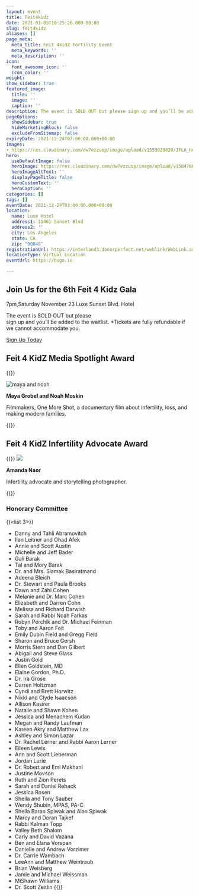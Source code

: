 ```yaml
---
layout: event
title: Feit4kidz
date: 2021-01-05T10:25:26.000-08:00
slug: feit4kidz
aliases: []
page_meta:
  meta_title: Feit 4kidZ Fertility Event
  meta_keywords: ''
  meta_description: ''
icon:
  font_awesome_icon: ''
  icon_color: ''
weight: 
show_sidebar: true
featured_image:
  title: ''
  image: ''
  caption: ''
description: The event is SOLD OUT but please sign up and you’ll be added to the waitlist.
pageOptions:
  showSidebar: true
  hideMarketingBlock: false
  excludeFromSitemap: false
expiryDate: 2021-12-24T07:00:00.000+00:00
images:
- https://res.cloudinary.com/dw7ezzuop/image/upload/v1553020820/JFLA_Header28.jpg
hero:
  useDefaultImage: false
  heroImage: https://res.cloudinary.com/dw7ezzuop/image/upload/v1564768250/feit-slide-tile-background2_jm8bgh.png
  heroImageAltText: ''
  displayPageTitle: false
  heroCustomText: ''
  heroCaption: ''
categories: []
tags: []
eventDate: 2021-12-24T03:00:00.000+00:00
location:
  name: Luxe Hotel
  address1: 11461 Sunset Blvd
  address2: ''
  city: Los Angeles
  state: CA
  zip: "90049"
registrationUrl: https://interland3.donorperfect.net/weblink/WebLink.aspx?name=E9816&id=51&FromAdminLink=true
locationType: Virtual Location
eventUrl: https://bugo.io

---
```

## Join Us for the 6th Feit 4 Kidz Gala

7pm,Saturday November 23 
Luxe Sunset Blvd. Hotel

The event is SOLD OUT but please<br/> sign up and you’ll be added to the waitlist. *Tickets are fully refundable if we cannot accommodate you.

<a class="mx-auto btn btn-blue" href="https://interland3.donorperfect.net/weblink/WebLink.aspx?name=E9816&id=51&FromAdminLink=true" target="_blank">Sign Up Today</a>

## Feit 4 KidZ Media Spotlight Award

{{<image-large>}}

![maya and noah](https://res.cloudinary.com/dw7ezzuop/image/upload/v1565805021/maya-and-noah_u1fs7p.jpg)

**Maya Grobel and Noah Moskin**

Filmmakers, One More Shot, a documentary film about infertility, loss, and making modern families.

{{</image-large>}}

## Feit 4 KidZ Infertility Advocate Award

{{<image-large>}}
![](https://res.cloudinary.com/dw7ezzuop/image/upload/v1565985343/amanda-naor-posing-with-flowers_hy1cmf.jpg)

**Amanda Naor**

Infertility advocate and storytelling photographer.

{{</image-large>}}

### Honorary Committee
{{<list 3>}}
* Danny and Tahli Abramovitch
* Ilan Leitner and Ohad Afek
* Annie and Scott Austin
* Michelle and Jeff Bader
* Gali Barak
* Tal and Mory Barak
* Dr. and Mrs. Siamak Basiratmand
* Adeena Bleich
* Dr. Stewart and Paula Brooks
* Dawn and Zahi Cohen
* Melanie and Dr. Marc Cohen
* Elizabeth and Darren Cohn
* Melissa and Richard Darwish
* Sarah and Rabbi Noah Farkas
* Robyn Perchik and Dr. Michael Feinman
* Toby and Aaron Feit
* Emily Dubin Field and Gregg Field
* Sharon and Bruce Gersh
* Morris Stern and Dan Gilbert
* Abigail and Steve Glass
* Justin Gold
* Ellen Goldstein, MD
* Elaine Gordon, Ph.D.
* Dr. Ira Grose
* Darren Holtzman
* Cyndi and Brett Horwitz
* Nikki and Clyde Isaacson
* Allison Kasirer
* Natalie and Shawn Kohen
* Jessica and Menachem Kudan
* Megan and Randy Laufman
* Kareen Akry and Matthew Lax
* Ashley and Simon Lazar
* Dr. Rachel Lerner and Rabbi Aaron Lerner
* Eileen Lewis
* Ann and Scott Lieberman
* Jordan Lurie
* Dr. Robert and Emi Makhani
* Justine Movson
* Ruth and Zion Perets
* Sarah and Daniel Reback
* Jessica Rosen
* Sheila and Tony Sauber
* Wendy Shubin, MPAS, PA-C
* Sheila Baran Spiwak and Alan Spiwak
* Marcy and Doran Tajkef
* Rabbi Kalman Topp
* Valley Beth Shalom
* Carly and David Vazana
* Ben and Elana Vorspan
* Danielle and Andrew Vorzimer
* Dr. Carrie Wambach
* LeeAnn and Matthew Weintraub
* Brian Weisberg
* Jamie and Michael Weissman
* MiShawn Williams
* Dr. Scott Zeitlin
  {{</list>}}